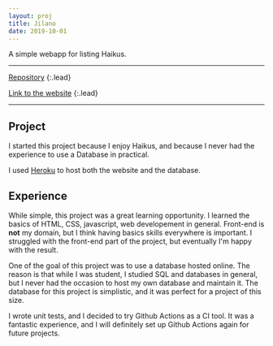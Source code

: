 ```yaml
---
layout: proj
title: Jilano
date: 2019-10-01
---
```


A simple webapp for listing Haikus. 

---

[Repository](https://github.com/astariul-colanim/jilano)
{:.lead}

[Link to the website](https://jilano.herokuapp.com/)
{:.lead}

---

## Project

I started this project because I enjoy Haikus, and because I never had the experience to use a Database in practical.

I used [Heroku](https://dashboard.heroku.com/login) to host both the website and the database.

## Experience

While simple, this project was a great learning opportunity. I learned the basics of HTML, CSS, javascript, web developement in general. Front-end is **not** my domain, but I think having basics skills everywhere is important. I struggled with the front-end part of the project, but eventually I'm happy with the result.

One of the goal of this project was to use a database hosted online. The reason is that while I was student, I studied SQL and databases in general, but I never had the occasion to host my own database and maintain it. The database for this project is simplistic, and it was perfect for a project of this size.

I wrote unit tests, and I decided to try Github Actions as a CI tool. It was a fantastic experience, and I will definitely set up Github Actions again for future projects.
